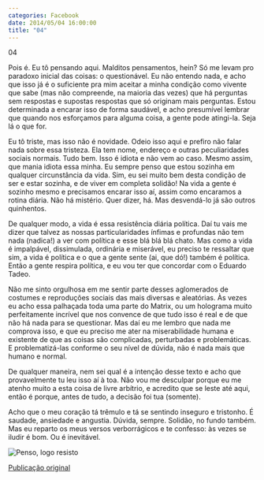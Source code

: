 ```yaml
---
categories: Facebook
date: 2014/05/04 16:00:00
title: "04"
---
```


04

Pois é. Eu tô pensando aqui. Malditos pensamentos, hein? Só me levam pro paradoxo inicial das coisas: o questionável. Eu não entendo nada, e acho que isso já é o suficiente pra mim aceitar a minha condição como vivente que sabe (mas não compreende, na maioria das vezes) que há perguntas sem respostas e supostas respostas que só originam mais perguntas. Estou determinada a encarar isso de forma saudável, e acho presumível lembrar que quando nos esforçamos para alguma coisa, a gente pode atingi-la. Seja lá o que for.

Eu tô triste, mas isso não é novidade. Odeio isso aqui e prefiro não falar nada sobre essa tristeza. Ela tem nome, endereço e outras peculiaridades sociais normais. Tudo bem. Isso é idiota e não vem ao caso.
Mesmo assim, que mania idiota essa minha. Eu sempre penso que estou sozinha em qualquer circunstância da vida. Sim, eu sei muito bem desta condição de ser e estar sozinha, e de viver em completa solidão! Na vida a gente é sozinho mesmo e precisamos encarar isso aí, assim como encaramos a rotina diária. Não há mistério. Quer dizer, há. Mas desvendá-lo já são outros quinhentos.

De qualquer modo, a vida é essa resistência diária política. Daí tu vais me dizer que talvez as nossas particularidades ínfimas e profundas não tem nada (nadica!) a ver com política e esse blá blá blá chato. Mas como a vida é impalpável, dissimulada, ordinária e miserável, eu preciso te ressaltar que sim, a vida é política e o que a gente sente (ai, que dó!) também é política. Então a gente respira política, e eu vou ter que concordar com o Eduardo Tadeo.

Não me sinto orgulhosa em me sentir parte desses aglomerados de costumes e reproduções sociais das mais diversas e aleatórias. Às vezes eu acho essa palhaçada toda uma parte do Matrix, ou um holograma muito perfeitamente incrível que nos convence de que tudo isso é real e de que não há nada para se questionar. Mas daí eu me lembro que nada me comprova isso, e que eu preciso me ater na miserabilidade humana e existente de que as coisas são complicadas, perturbadas e problemáticas. E problematizá-las conforme o seu nível de dúvida, não é nada mais que humano e normal.

De qualquer maneira, nem sei qual é a intenção desse texto e acho que provavelmente tu leu isso aí à toa. Não vou me desculpar porque eu me atenho muito a esta coisa de livre arbítrio, e acredito que se leste até aqui, então é porque, antes de tudo, a decisão foi tua (somente).

Acho que o meu coração tá trêmulo e tá se sentindo inseguro e tristonho. É saudade, ansiedade e angustia. Dúvida, sempre. Solidão, no fundo também. Mas eu reparto os meus versos verborrágicos e te confesso: às vezes se iludir é bom. Ou é inevitável.

![Penso, logo resisto][1]

[Publicação original](https://www.facebook.com/photo.php?fbid=1419532848317079&set=a.1418042228466141.1073741828.1418031755133855)

[1]: ../../img/10310626_1419532848317079_5980305426727206686_n.png

